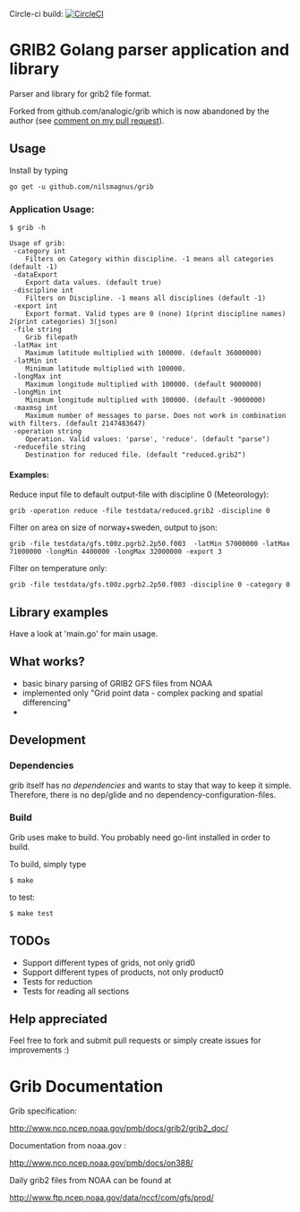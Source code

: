 Circle-ci build: [![CircleCI](https://circleci.com/gh/nilsmagnus/grib/tree/master.svg?style=svg)](https://circleci.com/gh/nilsmagnus/grib/tree/master)

GRIB2 Golang parser application and library
================================

Parser and library for grib2 file format. 

Forked from github.com/analogic/grib which is now abandoned by the author (see [comment on my pull request](https://github.com/analogic/grib/pull/1)).

## Usage

Install by typing

    go get -u github.com/nilsmagnus/grib


### Application Usage:

    $ grib -h 
    
    Usage of grib:
     -category int
       	Filters on Category within discipline. -1 means all categories (default -1)
     -dataExport
       	Export data values. (default true)
     -discipline int
       	Filters on Discipline. -1 means all disciplines (default -1)
     -export int
       	Export format. Valid types are 0 (none) 1(print discipline names) 2(print categories) 3(json) 
     -file string
       	Grib filepath
     -latMax int
       	Maximum latitude multiplied with 100000. (default 36000000)
     -latMin int
       	Minimum latitude multiplied with 100000.
     -longMax int
       	Maximum longitude multiplied with 100000. (default 9000000)
     -longMin int
       	Minimum longitude multiplied with 100000. (default -9000000)
     -maxmsg int
       	Maximum number of messages to parse. Does not work in combination with filters. (default 2147483647)
     -operation string
       	Operation. Valid values: 'parse', 'reduce'. (default "parse")
     -reducefile string
       	Destination for reduced file. (default "reduced.grib2")

#### Examples:

Reduce input file to default output-file with discipline 0 (Meteorology):

    grib -operation reduce -file testdata/reduced.grib2 -discipline 0

Filter on area on size of norway+sweden, output to json:
      
    grib -file testdata/gfs.t00z.pgrb2.2p50.f003  -latMin 57000000 -latMax 71000000 -longMin 4400000 -longMax 32000000 -export 3

Filter on temperature only:

    grib -file testdata/gfs.t00z.pgrb2.2p50.f003 -discipline 0 -category 0 

## Library examples

Have a look at 'main.go' for main usage. 

## What works?

- basic binary parsing of GRIB2 GFS files from NOAA
- implemented only "Grid point data - complex packing and spatial differencing"
- 
## Development

### Dependencies

grib itself has _no dependencies_ and wants to stay that way to keep it simple. Therefore, there is no dep/glide and no dependency-configuration-files.

### Build

Grib uses make to build. You probably need go-lint installed in order to build.

To build, simply type

    $ make
    
to test:

    $ make test


## TODOs

- Support different types of grids, not only grid0
- Support different types of products, not only product0
- Tests for reduction
- Tests for reading all sections

## Help appreciated

Feel free to fork and submit pull requests or simply create issues for improvements :)

# Grib Documentation

Grib specification:

http://www.nco.ncep.noaa.gov/pmb/docs/grib2/grib2_doc/

Documentation from noaa.gov :

http://www.nco.ncep.noaa.gov/pmb/docs/on388/


Daily grib2 files from NOAA can be found at

http://www.ftp.ncep.noaa.gov/data/nccf/com/gfs/prod/
